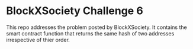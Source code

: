 # BlockXSociety Challenge 6

This repo addresses the problem posted by BlockXSociety. It contains the smart contract function that returns the same hash of two addresses irrespective of thier order.
